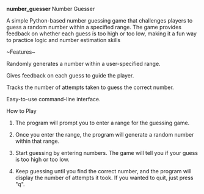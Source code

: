 **number_guesser**
Number Guesser

A simple Python-based number guessing game that challenges players to guess a random number within a specified range. The game provides feedback on whether each guess is too high or too low, making it a fun way to practice logic and number estimation skills

~Features~

Randomly generates a number within a user-specified range.

Gives feedback on each guess to guide the player.

Tracks the number of attempts taken to guess the correct number.

Easy-to-use command-line interface.

How to Play

1. The program will prompt you to enter a range for the guessing game.


2. Once you enter the range, the program will generate a random number within that range.


3. Start guessing by entering numbers. The game will tell you if your guess is too high or too low.


4. Keep guessing until you find the correct number, and the program will display the number of attempts it took. If you wanted to quit, just press "q".